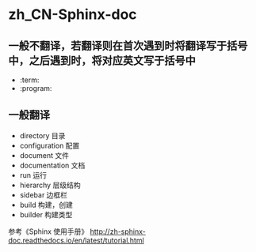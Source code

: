 # zh_CN-Sphinx-doc

## 一般不翻译，若翻译则在首次遇到时将翻译写于括号中，之后遇到时，将对应英文写于括号中

+ :term: 
+ :program:

## 一般翻译

+ directory 目录
+ configuration 配置
+ document 文件 
+ documentation 文档
+ run 运行
+ hierarchy 层级结构
+ sidebar 边框栏
+ build 构建，创建
+ builder 构建类型

参考《Sphinx 使用手册》 http://zh-sphinx-doc.readthedocs.io/en/latest/tutorial.html